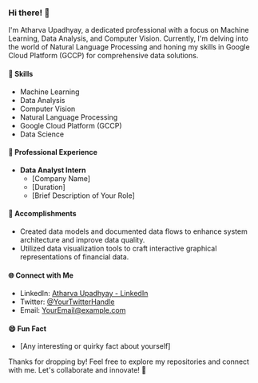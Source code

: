 ### Hi there! 👋

I'm Atharva Upadhyay, a dedicated professional with a focus on Machine Learning, Data Analysis, and Computer Vision. Currently, I'm delving into the world of Natural Language Processing and honing my skills in Google Cloud Platform (GCCP) for comprehensive data solutions.

#### 🔧 Skills
- Machine Learning
- Data Analysis
- Computer Vision
- Natural Language Processing
- Google Cloud Platform (GCCP)
- Data Science

#### 💼 Professional Experience
- **Data Analyst Intern**
  - [Company Name]
  - [Duration]
  - [Brief Description of Your Role]

#### 🚀 Accomplishments
- Created data models and documented data flows to enhance system architecture and improve data quality.
- Utilized data visualization tools to craft interactive graphical representations of financial data.

#### 🌐 Connect with Me
- LinkedIn: [Atharva Upadhyay - LinkedIn](#YourLinkedInProfileLink)
- Twitter: [@YourTwitterHandle](#YourTwitterHandle)
- Email: [YourEmail@example.com](mailto:YourEmail@example.com)

#### 😄 Fun Fact
- [Any interesting or quirky fact about yourself]

Thanks for dropping by! Feel free to explore my repositories and connect with me. Let's collaborate and innovate! 🚀
